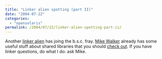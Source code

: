 ```yaml
---
title: "Linker alien spotting (part II)"
date: "2004-07-22"
categories:
  - "opensolaris"
permalink: /2004/07/22/linker-alien-spotting-part-ii/
---
```


Another [linker alien](http://blogs.sun.com/rie) has joing the b.s.c. fray. [Mike Walker](http://blogs.sun.com/msw) already has some useful stuff about shared libraries that you should [check out](http://blogs.sun.com/roller/page/msw/20040722#title_how_to_build_a). If you have linker questions, do what I do: ask Mike.
